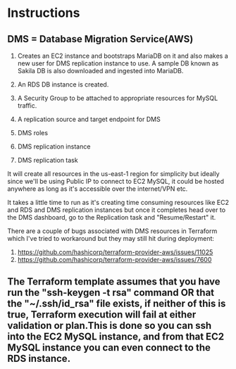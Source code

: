 # Instructions

## DMS = Database Migration Service(AWS)

1) Creates an EC2 instance and bootstraps MariaDB on it and also makes a new user for DMS replication instance to use. 
   A sample DB known as Sakila DB is also downloaded and ingested into MariaDB.

2) An RDS DB instance is created.

3) A Security Group to be attached to appropriate resources for MySQL traffic.

4) A replication source and target endpoint for DMS

5) DMS roles

6) DMS replication instance

7) DMS replication task

It will create all resources in the us-east-1 region for simplicity but ideally since we'll be using Public IP to connect to EC2 MySQL, it could be hosted anywhere as long as it's accessible over the internet/VPN etc.

It takes a little time to run as it's creating time consuming resources like EC2 and RDS and DMS replication instances but once it completes head over to the DMS dashboard, go to the Replication task and "Resume/Restart" it.

There are a couple of bugs associated with DMS resources in Terraform which I've tried to workaround but they may still hit during deployment:

1. https://github.com/hashicorp/terraform-provider-aws/issues/11025
2. https://github.com/hashicorp/terraform-provider-aws/issues/7600

## The Terraform template assumes that you have run the "ssh-keygen -t rsa" command OR that the "~/.ssh/id_rsa" file exists, if neither of this is true, Terraform execution will fail at either validation or plan.This is done so you can ssh into the EC2 MySQL instance, and from that EC2 MySQL instance you can even connect to the RDS instance.
